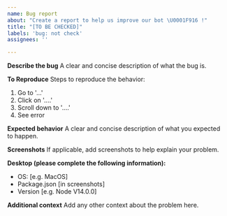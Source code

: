 ```yaml
---
name: Bug report
about: "Create a report to help us improve our bot \U0001F916 !"
title: "[TO BE CHECKED]"
labels: 'bug: not check'
assignees: ''

---
```


**Describe the bug**
A clear and concise description of what the bug is.

**To Reproduce**
Steps to reproduce the behavior:
1. Go to '...'
2. Click on '....'
3. Scroll down to '....'
4. See error

**Expected behavior**
A clear and concise description of what you expected to happen.

**Screenshots**
If applicable, add screenshots to help explain your problem.

**Desktop (please complete the following information):**
 - OS: [e.g. MacOS]
 - Package.json [in screenshots]
 - Version [e.g. Node V14.0.0]

**Additional context**
Add any other context about the problem here.
